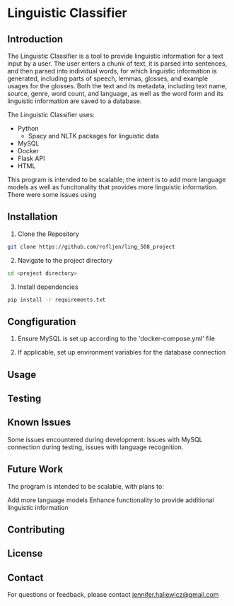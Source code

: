 # Linguistic Classifier #

## Introduction ##

The Linguistic Classifier is a tool to provide linguistic information for a text input by a user. The user enters a chunk of text, it is parsed into sentences, and then parsed into individual words, for which linguistic information is generated, including parts of speech, lemmas, glosses, and example usages for the glosses. Both the text and its metadata, including text name, source, genre, word count, and language, as well as the word form and its linguistic information are saved to a database.

The Linguistic Classifier uses:
- Python
  - Spacy and NLTK packages for linguistic data
- MySQL
- Docker
- Flask API
- HTML

This program is intended to be scalable; the intent is to add more language models as well as funcitonality that provides more linguistic information.
There were some issues using

## Installation ##

1. Clone the Repository
```bash
git clone https://github.com/rofljen/ling_508_project
```
2. Navigate to the project directory
```bash
cd <project directory>
```
3. Install dependencies
```bash
pip install -r requirements.txt
```

## Congfiguration ##

1. Ensure MySQL is set up according to the 'docker-compose.yml' file


2. If applicable, set up environment variables for the database connection

## Usage ##
## Testing ##

## Known Issues ##

Some issues encountered during development:
Issues with MySQL connection during testing, issues with language recognition.

## Future Work ##

The program is intended to be scalable, with plans to:

Add more language models
Enhance functionality to provide additional linguistic information

## Contributing ## 

## License ##

## Contact ##

For questions or feedback, please contact jennifer.haliewicz@gmail.com